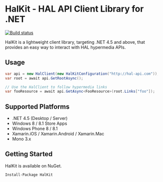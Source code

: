 # HalKit - HAL API Client Library for .NET

[![Build status](https://ci.appveyor.com/api/projects/status/h9y4iv2ewqama4qw/branch/master?svg=true)][appveyor]

[appveyor]: https://ci.appveyor.com/project/viagogo/halkit/branch/master

HalKit is a lightweight client library, targeting .NET 4.5 and above, that provides an easy way to interact with HAL hypermedia APIs.

## Usage

```c#
var api = new HalClient(new HalKitConfiguration("http://hal-api.com"));
var root = await api.GetRootAsync();

// Use the HalClient to follow hypermedia links
var fooResource = await api.GetAsync<FooResource>(root.Links["foo"]);
```

## Supported Platforms

* .NET 4.5 (Desktop / Server)
* Windows 8 / 8.1 Store Apps
* Windows Phone 8 / 8.1
* Xamarin.iOS / Xamarin.Android / Xamarin.Mac
* Mono 3.x

## Getting Started

HalKit is available on NuGet.

```
Install-Package HalKit
```